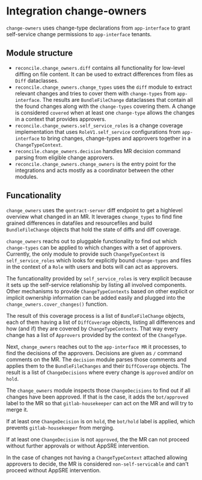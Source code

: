 # Integration change-owners

`change-owners` uses change-type declarations from `app-interface` to grant self-service change permissions to `app-interface` tenants.


## Module structure

* `reconcile.change_owners.diff` contains all functionality for low-level diffing on file content. It can be used to extract differences from files as `Diff` dataclasses.
* `reconcile.change_owners.change_types` uses the `diff` module to extract relevant changes and tries to cover them with `change-types` from `app-interface`. The results are `BundleFileChange` dataclasses that contain all the found changes along with the `change-types` covering them. A change is considered `covered` when at least one `change-type` allows the changes in a context that provides approvers.
* `reconcile.change_owners.self_service_roles` is a change coverage implementation that uses `RoleV1.self_service` configurations from `app-interface` to bring changes, change-types and approvers together in a `ChangeTypeContext`.
* `reconcile.change_owners.decision` handles MR decision command parsing from eligible change approvers.
* `reconcile.change_owners.change_owners` is the entry point for the integrations and acts mostly as a coordinator between the other modules.

## Funcationality

`change_owners` uses the `qontract-server` diff endpoint to get a highlevel overview what changed in an MR. It leverages `change_types` to find fine grained differences in datafiles and resourcefiles and build `BundleFileChange` objects that hold the state of diffs and diff coverage.

`change_owners` reachs out to pluggable functionality to find out which `change-types` can be applied to which changes with a set of approvers. Currently, the only module to provide such `ChangeTypeContext` is `self_service_roles` which looks for explicitly bound `change-types` and files in the context of a `Role` with users and bots will can act as approvers.

The funcationality provided by `self_service_roles` is very explicit because it sets up the self-service relationship by listing all involved components. Other mechanisms to provide `ChangeTypeContexts` based on other explicit or implicit ownership information can be added easily and plugged into the `change_owners.cover_changes()` function.

The result of this coverage process is a list of `BundleFileChange` objects, each of them having a list of `DiffCoverage` objects, listing all differences and how (and if) they are covered by `ChangeTypeContexts`. That way every change has a list of `Approvers` provided by the context of the `ChangeType`.

Next, `change_owners` reaches out to the `app-interface MR` it processes, to find the decisions of the approvers. Decisions are given as `/` command comments on the MR. The `decision` module parses those comments and applies them to the `BundleFileChanges` and their `DiffCoverage` objects. The result is a list of `ChangeDecisions` where every change is `approved` and/or on `hold`.

The `change_owners` module inspects those `ChangeDecisions` to find out if all changes have been approved. If that is the case, it adds the `bot/approved` label to the MR so that `gitlab-housekeeper` can act on the MR and will try to merge it.

If at least one `ChangeDecision` is on `hold`, the `bot/hold` label is applied, which prevents `gitlab-housekeeper` from merging.

If at least one `ChangeDecision` is not `approved`, the the MR can not proceed without further approvals or without AppSRE intervention.

In the case of changes not having a `ChangeTypeContext` attached allowing approvers to decide, the MR is considered `non-self-servicable` and can't proceed without AppSRE intervention.
